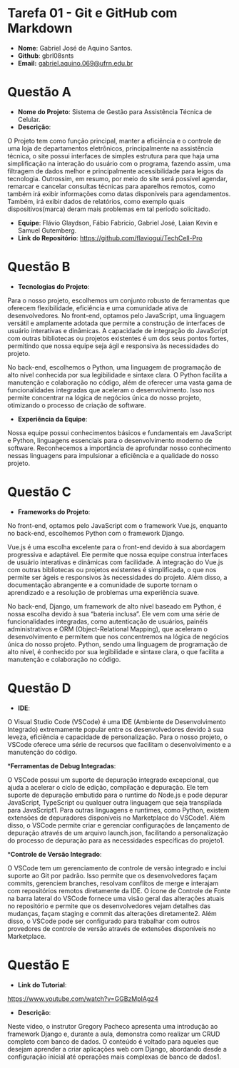 # __Tarefa 01 - Git e GitHub com Markdown__

* __Nome__: Gabriel José de Aquino Santos.
* __Github__: gbrl08snts
* __Email:__ gabriel.aquino.069@ufrn.edu.br

# __Questão A__

* __Nome do Projeto__: Sistema de Gestão para Assistência Técnica de Celular.
* __Descrição__: 

O Projeto tem como função principal, manter a eficiência e o controle de uma loja de departamentos eletrônicos, principalmente na assistência técnica, o site possui interfaces de simples estrutura para que haja uma simplificação na interação do usuário com o programa, fazendo assim, uma filtragem de dados melhor e principalmente acessibilidade para leigos da tecnologia. Outrossim, em resumo, por meio do site será possível agendar, remarcar e cancelar consultas técnicas para aparelhos remotos, como também irá exibir informações como datas disponíveis para agendamentos. Também, irá exibir dados de relatórios, como exemplo quais dispositivos(marca) deram mais problemas em tal período solicitado.

* __Equipe__: Flávio Glaydson, Fábio Fabricio, Gabriel José, Laian Kevin e Samuel Gutemberg.
* __Link do Repositório__: https://github.com/flaviogui/TechCell-Pro

# __Questão B__

* __Tecnologias do Projeto__: 

Para o nosso projeto, escolhemos um conjunto robusto de ferramentas que oferecem flexibilidade, eficiência e uma comunidade ativa de desenvolvedores. No front-end, optamos pelo JavaScript, uma linguagem versátil e amplamente adotada que permite a construção de interfaces de usuário interativas e dinâmicas. A capacidade de integração do JavaScript com outras bibliotecas ou projetos existentes é um dos seus pontos fortes, permitindo que nossa equipe seja ágil e responsiva às necessidades do projeto.

No back-end, escolhemos o Python, uma linguagem de programação de alto nível conhecida por sua legibilidade e sintaxe clara. O Python facilita a manutenção e colaboração no código, além de oferecer uma vasta gama de funcionalidades integradas que aceleram o desenvolvimento. Isso nos permite concentrar na lógica de negócios única do nosso projeto, otimizando o processo de criação de software.

* __Experiência da Equipe__: 

Nossa equipe possui conhecimentos básicos e fundamentais em JavaScript e Python, linguagens essenciais para o desenvolvimento moderno de software. Reconhecemos a importância de aprofundar nosso conhecimento nessas linguagens para impulsionar a eficiência e a qualidade do nosso projeto.

# __Questão C__

* __Frameworks do Projeto__:

No front-end, optamos pelo JavaScript com o framework Vue.js, enquanto no back-end, escolhemos Python com o framework Django.

Vue.js é uma escolha excelente para o front-end devido à sua abordagem progressiva e adaptável. Ele permite que nossa equipe construa interfaces de usuário interativas e dinâmicas com facilidade. A integração do Vue.js com outras bibliotecas ou projetos existentes é simplificada, o que nos permite ser ágeis e responsivos às necessidades do projeto. Além disso, a documentação abrangente e a comunidade de suporte tornam o aprendizado e a resolução de problemas uma experiência suave.

No back-end, Django, um framework de alto nível baseado em Python, é nossa escolha devido à sua “bateria inclusa”. Ele vem com uma série de funcionalidades integradas, como autenticação de usuários, painéis administrativos e ORM (Object-Relational Mapping), que aceleram o desenvolvimento e permitem que nos concentremos na lógica de negócios única do nosso projeto. Python, sendo uma linguagem de programação de alto nível, é conhecido por sua legibilidade e sintaxe clara, o que facilita a manutenção e colaboração no código.

# __Questão D__

* __IDE__:

O Visual Studio Code (VSCode) é uma IDE (Ambiente de Desenvolvimento Integrado) extremamente popular entre os desenvolvedores devido à sua leveza, eficiência e capacidade de personalização. Para o nosso projeto, o VSCode oferece uma série de recursos que facilitam o desenvolvimento e a manutenção do código.

*__Ferramentas de Debug Integradas__: 

O VSCode possui um suporte de depuração integrado excepcional, que ajuda a acelerar o ciclo de edição, compilação e depuração. Ele tem suporte de depuração embutido para o runtime do Node.js e pode depurar JavaScript, TypeScript ou qualquer outra linguagem que seja transpilada para JavaScript1. Para outras linguagens e runtimes, como Python, existem extensões de depuradores disponíveis no Marketplace do VSCode1. Além disso, o VSCode permite criar e gerenciar configurações de lançamento de depuração através de um arquivo launch.json, facilitando a personalização do processo de depuração para as necessidades específicas do projeto1.

*__Controle de Versão Integrado__: 

O VSCode tem um gerenciamento de controle de versão integrado e inclui suporte ao Git por padrão. Isso permite que os desenvolvedores façam commits, gerenciem branches, resolvam conflitos de merge e interajam com repositórios remotos diretamente da IDE. O ícone de Controle de Fonte na barra lateral do VSCode fornece uma visão geral das alterações atuais no repositório e permite que os desenvolvedores vejam detalhes das mudanças, façam staging e commit das alterações diretamente2. Além disso, o VSCode pode ser configurado para trabalhar com outros provedores de controle de versão através de extensões disponíveis no Marketplace.

# __Questão E__

* __Link do Tutorial__:

https://www.youtube.com/watch?v=GGBzMpIAgz4

* __Descrição__:

Neste vídeo, o instrutor Gregory Pacheco apresenta uma introdução ao framework Django e, durante a aula, demonstra como realizar um CRUD completo com banco de dados. O conteúdo é voltado para aqueles que desejam aprender a criar aplicações web com Django, abordando desde a configuração inicial até operações mais complexas de banco de dados1.
